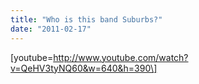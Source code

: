 ```yaml
---
title: "Who is this band Suburbs?"
date: "2011-02-17"
---
```


\[youtube=http://www.youtube.com/watch?v=QeHV3tyNQ60&w=640&h=390\]
